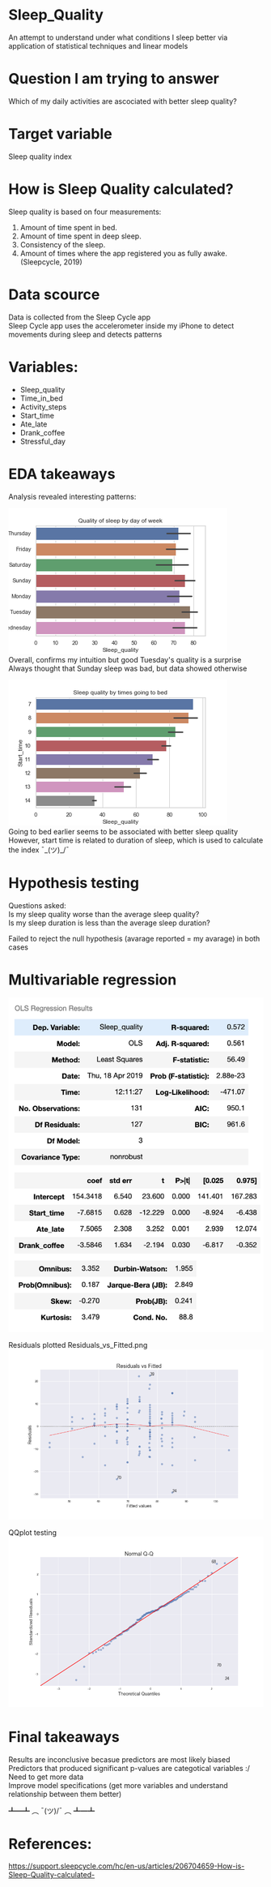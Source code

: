 # Sleep_Quality
An attempt to understand under what conditions I sleep better via application of statistical techniques and linear models

# Question I am trying to answer
Which of my daily activities are ascociated with better sleep quality?

# Target variable
Sleep quality index

# How is Sleep Quality calculated? 
Sleep quality is based on four measurements:
1. Amount of time spent in bed.
2. Amount of time spent in deep sleep.
3. Consistency of the sleep.
4. Amount of times where the app registered you as fully awake. (Sleepcycle, 2019)

# Data scource
Data is collected from the Sleep Cycle app <br>
Sleep Cycle app uses the accelerometer inside my iPhone to detect movements during sleep and detects patterns

# Variables:
* Sleep_quality	
* Time_in_bed	
* Activity_steps	
* Start_time	
* Ate_late	
* Drank_coffee	
* Stressful_day

# EDA takeaways
Analysis revealed interesting patterns: <br>

![EDApic1](Pics/Day.png) <br>
Overall, confirms my intuition but good Tuesday's quality is a surprise <br>
Always thought that Sunday sleep was bad, but data showed otherwise <br> 

![EDApic2](Pics/Times.png) <br>
Going to bed earlier seems to be associated with better sleep quality <br>
However, start time is related to duration of sleep, which is used to calculate the index ¯\_(ツ)_/¯

# Hypothesis testing
Questions asked: <br> 
Is my sleep quality worse than the average sleep quality? <br>
Is my sleep duration is less than the average sleep duration? <br>

Failed to reject the null hypothesis (avarage reported = my avarage) in both cases

# Multivariable regression
![reg1](Pics/Regression_final.png)<br>

Residuals plotted Residuals_vs_Fitted.png
![reg2](Pics/Residuals_vs_Fitted.png)<br>

QQplot testing
![reg3](Pics/NormalQQ.png)<br>

# Final takeaways
Results are inconclusive becasue predictors are most likely biased <br>
Predictors that produced significant p-values are categotical variables :/ <br>
Need to get more data <br>
Improve model specifications (get more variables and understand relationship between them better) <br>

┻━┻ ︵﻿ ¯\(ツ)/¯ ︵ ┻━┻

# References:
https://support.sleepcycle.com/hc/en-us/articles/206704659-How-is-Sleep-Quality-calculated-
